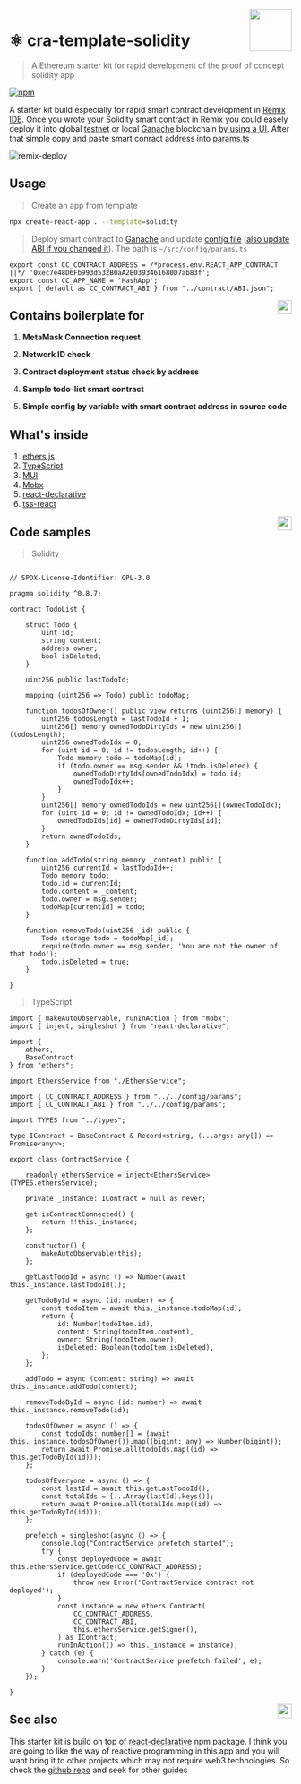 <img src="./docs/logo.svg" height="75px" align="right">

# ⚛️ cra-template-solidity

> A Ethereum starter kit for rapid development of the proof of concept solidity app

[![npm](https://img.shields.io/npm/v/cra-template-solidity.svg?style=flat-square)](https://npmjs.org/package/cra-template-solidity)

A starter kit build especially for rapid smart contract development in [Remix IDE](https://remix-project.org/). Once you wrote your Solidity smart contract in Remix you could easely deploy it into global [testnet](https://ethereum.org/en/developers/docs/networks/) or local [Ganache](https://trufflesuite.com/ganache/) blockchain [by using a UI](https://www.linkedin.com/pulse/using-ganache-ethereum-emulator-metamask-farhan-khan/). After that simple copy and paste smart conract address into [params.ts](./template/src/config/params.ts)

![remix-deploy](./docs/remix.png)

## Usage

> Create an app from template

```bash
npx create-react-app . --template=solidity
```

> Deploy smart contract to [Ganache](https://trufflesuite.com/ganache/) and update [config file](./template/src/config/params.ts) ([also update ABI if you changed it](https://www.geeksforgeeks.org/application-binary-interfaceabi-in-ethereum-virtual-machine/)). The path is `~/src/config/params.ts`

```tsx
export const CC_CONTRACT_ADDRESS = /*process.env.REACT_APP_CONTRACT ||*/ '0xec7e48D6Fb993d532B0aA2E0393461680D7ab83f';
export const CC_APP_NAME = 'HashApp';
export { default as CC_CONTRACT_ABI } from "../contract/ABI.json";
```

<img src="./docs/saturn.svg" height="25px" align="right">

## Contains boilerplate for

1. **MetaMask Connection request**

2. **Network ID check**

3. **Contract deployment status check by address**

4. **Sample todo-list smart contract**

5. **Simple config by variable with smart contract address in source code**

## What's inside

1. [ethers.js](https://docs.ethers.io/v5/)
2. [TypeScript](https://www.typescriptlang.org/)
3. [MUI](https://mui.com/)
4. [Mobx](https://mobx.js.org/)
5. [react-declarative](https://www.npmjs.com/package/react-declarative)
6. [tss-react](https://www.npmjs.com/package/tss-react)

<img src="./docs/cubes.svg" height="25px" align="right">

## Code samples

> Solidity

```solidity

// SPDX-License-Identifier: GPL-3.0

pragma solidity ^0.8.7;

contract TodoList {

    struct Todo {
        uint id;
        string content;
        address owner;
        bool isDeleted;
    }

    uint256 public lastTodoId;

    mapping (uint256 => Todo) public todoMap;

    function todosOfOwner() public view returns (uint256[] memory) {
        uint256 todosLength = lastTodoId + 1;
        uint256[] memory ownedTodoDirtyIds = new uint256[](todosLength);
        uint256 ownedTodoIdx = 0;
        for (uint id = 0; id != todosLength; id++) {
            Todo memory todo = todoMap[id];
            if (todo.owner == msg.sender && !todo.isDeleted) {
                ownedTodoDirtyIds[ownedTodoIdx] = todo.id;
                ownedTodoIdx++;
            }
        }
        uint256[] memory ownedTodoIds = new uint256[](ownedTodoIdx);
        for (uint id = 0; id != ownedTodoIdx; id++) {
            ownedTodoIds[id] = ownedTodoDirtyIds[id];
        }
        return ownedTodoIds;
    }

    function addTodo(string memory _content) public {
        uint256 currentId = lastTodoId++;
        Todo memory todo;
        todo.id = currentId;
        todo.content = _content;
        todo.owner = msg.sender;
        todoMap[currentId] = todo;
    }

    function removeTodo(uint256 _id) public {
        Todo storage todo = todoMap[_id];
        require(todo.owner == msg.sender, 'You are not the owner of that todo');
        todo.isDeleted = true;
    }

}

```

> TypeScript

```tsx
import { makeAutoObservable, runInAction } from "mobx";
import { inject, singleshot } from "react-declarative";

import {
    ethers,
    BaseContract
} from "ethers";

import EthersService from "./EthersService";

import { CC_CONTRACT_ADDRESS } from "../../config/params";
import { CC_CONTRACT_ABI } from "../../config/params";

import TYPES from "../types";

type IContract = BaseContract & Record<string, (...args: any[]) => Promise<any>>;

export class ContractService {

    readonly ethersService = inject<EthersService>(TYPES.ethersService);

    private _instance: IContract = null as never;

    get isContractConnected() {
        return !!this._instance;
    };

    constructor() {
        makeAutoObservable(this);
    };

    getLastTodoId = async () => Number(await this._instance.lastTodoId());

    getTodoById = async (id: number) => {
        const todoItem = await this._instance.todoMap(id);
        return {
            id: Number(todoItem.id),
            content: String(todoItem.content),
            owner: String(todoItem.owner),
            isDeleted: Boolean(todoItem.isDeleted),
        };
    };

    addTodo = async (content: string) => await this._instance.addTodo(content);

    removeTodoById = async (id: number) => await this._instance.removeTodo(id);

    todosOfOwner = async () => {
        const todoIds: number[] = (await this._instance.todosOfOwner()).map((bigint: any) => Number(bigint));
        return await Promise.all(todoIds.map((id) => this.getTodoById(id)));
    };

    todosOfEveryone = async () => {
        const lastId = await this.getLastTodoId();
        const totalIds = [...Array(lastId).keys()];
        return await Promise.all(totalIds.map((id) => this.getTodoById(id)));
    };

    prefetch = singleshot(async () => {
        console.log("ContractService prefetch started");
        try {
            const deployedCode = await this.ethersService.getCode(CC_CONTRACT_ADDRESS);
            if (deployedCode === '0x') {
                throw new Error('ContractService contract not deployed');
            }
            const instance = new ethers.Contract(
                CC_CONTRACT_ADDRESS,
                CC_CONTRACT_ABI,
                this.ethersService.getSigner(),
            ) as IContract;
            runInAction(() => this._instance = instance);
        } catch (e) {
            console.warn('ContractService prefetch failed', e);
        }
    });

}

```

<img src="./docs/triangle.svg" height="25px" align="right">

## See also

This starter kit is build on top of [react-declarative](https://www.npmjs.com/package/react-declarative) npm package. I think you are going to like the way of reactive programming in this app and you will want bring it to other projects which may not require web3 technologies. So check the [github repo](https://github.com/react-declarative/react-declarative) and seek for other guides
